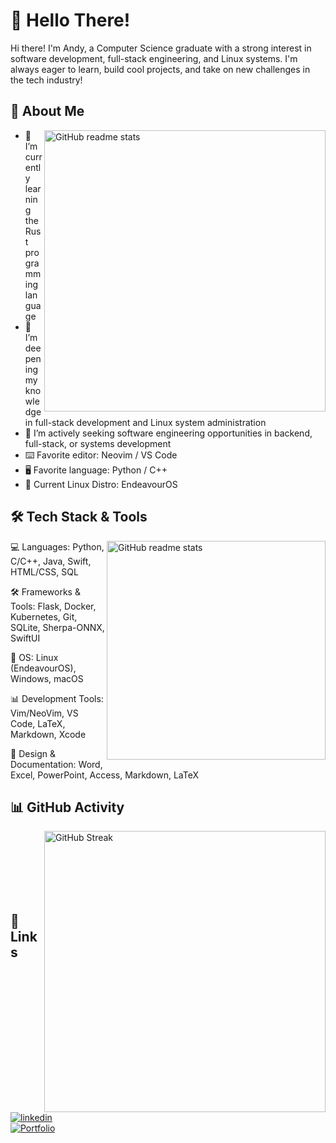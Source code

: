 # 👋 Hello There!  
Hi there! I'm Andy, a Computer Science graduate with a strong interest in software development, full-stack engineering, and Linux systems. I'm always eager to learn, build cool projects, and take on new challenges in the tech industry!  

## 🚀 About Me  
<img src="https://github-readme-stats.vercel.app/api?username=AndyHCode&theme=tokyonight&hide_border=false&include_all_commits=true&count_private=true" alt="GitHub readme stats" width=450px align=right>

- 🔭 I’m currently learning the Rust programming language  
- 🌱 I’m deepening my knowledge in full-stack development and Linux system administration  
- 🎯 I’m actively seeking software engineering opportunities in backend, full-stack, or systems development  
- ⌨️ Favorite editor: Neovim / VS Code  
- 🖥️ Favorite language: Python / C++  
- 🐧 Current Linux Distro: EndeavourOS  

## 🛠 Tech Stack & Tools  
<img src="https://github-readme-stats.vercel.app/api/top-langs/?username=AndyHCode&theme=tokyonight&hide_border=false&include_all_commits=true&count_private=true&layout=compact" alt="GitHub readme stats" width=350px align=right>

💻 Languages: Python, C/C++, Java, Swift, HTML/CSS, SQL

🛠 Frameworks & Tools: Flask, Docker, Kubernetes, Git, SQLite, Sherpa-ONNX, SwiftUI

🐧 OS: Linux (EndeavourOS), Windows, macOS

📊 Development Tools: Vim/NeoVim, VS Code, LaTeX, Markdown, Xcode

📝 Design & Documentation: Word, Excel, PowerPoint, Access, Markdown, LaTeX

## 📊 GitHub Activity  
<img src="https://github-readme-streak-stats-seven-azure.vercel.app?user=AndyHCode&theme=tokyonight-duo&hide_border=false&short_numbers=true&date_format=j%20M%5B%20Y%5D&mode=weekly" alt="GitHub Streak" width=450px align=right><br><br><br><br><br><br>



## 🔗 Links  
[![linkedin](https://img.shields.io/badge/linkedin-0A66C2?style=for-the-badge&logo=linkedin&logoColor=white)](https://www.linkedin.com/in/andy-huang-649046212/)  
[![Portfolio](https://img.shields.io/badge/Portfolio-14B8A6?style=for-the-badge)](https://portfolio-git-main-andyhcode.vercel.app/)  


